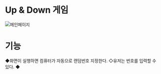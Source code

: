# Up & Down 게임
![메인페이지](https://user-images.githubusercontent.com/95167623/225934753-41a46021-c757-471f-b375-ca8286bb0e06.JPG)
# 기능
◆화면이 실행하면 컴퓨터가 자동으로 랜덤번호 지정한다.
◇유저는 번호를 입력할 수 있다.
◆
